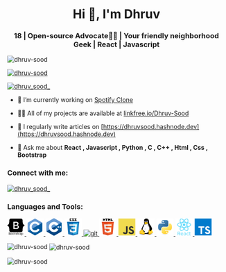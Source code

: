 <h1 align="center">Hi 👋, I'm Dhruv</h1>
<h3 align="center">18 | Open-source Advocate👨‍⚖️ | Your friendly neighborhood Geek | React | Javascript</h3>

<p align="left"> <img src="https://komarev.com/ghpvc/?username=dhruv-sood&label=Profile%20views&color=0e75b6&style=flat" alt="dhruv-sood" /> </p>

<p align="left"> <a href="https://github.com/ryo-ma/github-profile-trophy"><img src="https://github-profile-trophy.vercel.app/?username=dhruv-sood" alt="dhruv-sood" /></a> </p>

<p align="left"> <a href="https://twitter.com/dhruv_sood_" target="blank"><img src="https://img.shields.io/twitter/follow/dhruv_sood_?logo=twitter&style=for-the-badge" alt="dhruv_sood_" /></a> </p>

- 🔭 I’m currently working on [Spotify Clone](https://github.com/Dhruv-Sood/spotty-clone)

- 👨‍💻 All of my projects are available at [linkfree.io/Dhruv-Sood](linkfree.io/Dhruv-Sood)

- 📝 I regularly write articles on [https://dhruvsood.hashnode.dev](https://dhruvsood.hashnode.dev)

- 💬 Ask me about **React , Javascript , Python , C , C++ , Html , Css , Bootstrap**

<h3 align="left">Connect with me:</h3>
<p align="left">
<a href="https://twitter.com/dhruv_sood_" target="blank"><img align="center" src="https://raw.githubusercontent.com/rahuldkjain/github-profile-readme-generator/master/src/images/icons/Social/twitter.svg" alt="dhruv_sood_" height="30" width="40" /></a>
</p>

<h3 align="left">Languages and Tools:</h3>
<p align="left"> <a href="https://getbootstrap.com" target="_blank" rel="noreferrer"> <img src="https://raw.githubusercontent.com/devicons/devicon/master/icons/bootstrap/bootstrap-plain-wordmark.svg" alt="bootstrap" width="40" height="40"/> </a> <a href="https://www.cprogramming.com/" target="_blank" rel="noreferrer"> <img src="https://raw.githubusercontent.com/devicons/devicon/master/icons/c/c-original.svg" alt="c" width="40" height="40"/> </a> <a href="https://www.w3schools.com/cpp/" target="_blank" rel="noreferrer"> <img src="https://raw.githubusercontent.com/devicons/devicon/master/icons/cplusplus/cplusplus-original.svg" alt="cplusplus" width="40" height="40"/> </a> <a href="https://www.w3schools.com/css/" target="_blank" rel="noreferrer"> <img src="https://raw.githubusercontent.com/devicons/devicon/master/icons/css3/css3-original-wordmark.svg" alt="css3" width="40" height="40"/> </a> <a href="https://git-scm.com/" target="_blank" rel="noreferrer"> <img src="https://www.vectorlogo.zone/logos/git-scm/git-scm-icon.svg" alt="git" width="40" height="40"/> </a> <a href="https://www.w3.org/html/" target="_blank" rel="noreferrer"> <img src="https://raw.githubusercontent.com/devicons/devicon/master/icons/html5/html5-original-wordmark.svg" alt="html5" width="40" height="40"/> </a> <a href="https://developer.mozilla.org/en-US/docs/Web/JavaScript" target="_blank" rel="noreferrer"> <img src="https://raw.githubusercontent.com/devicons/devicon/master/icons/javascript/javascript-original.svg" alt="javascript" width="40" height="40"/> </a> <a href="https://www.linux.org/" target="_blank" rel="noreferrer"> <img src="https://raw.githubusercontent.com/devicons/devicon/master/icons/linux/linux-original.svg" alt="linux" width="40" height="40"/> </a> <a href="https://www.python.org" target="_blank" rel="noreferrer"> <img src="https://raw.githubusercontent.com/devicons/devicon/master/icons/python/python-original.svg" alt="python" width="40" height="40"/> </a> <a href="https://reactjs.org/" target="_blank" rel="noreferrer"> <img src="https://raw.githubusercontent.com/devicons/devicon/master/icons/react/react-original-wordmark.svg" alt="react" width="40" height="40"/> </a> <a href="https://www.typescriptlang.org/" target="_blank" rel="noreferrer"> <img src="https://raw.githubusercontent.com/devicons/devicon/master/icons/typescript/typescript-original.svg" alt="typescript" width="40" height="40"/> </a> </p>

<p><img align="left" src="https://github-readme-stats.vercel.app/api/top-langs?username=dhruv-sood&show_icons=true&locale=en&layout=compact" alt="dhruv-sood" /></p>

<p>&nbsp;<img align="center" src="https://github-readme-stats.vercel.app/api?username=dhruv-sood&show_icons=true&locale=en" alt="dhruv-sood" /></p>

<p><img align="center" src="https://github-readme-streak-stats.herokuapp.com/?user=dhruv-sood&" alt="dhruv-sood" /></p>

